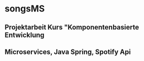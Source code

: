 # songsMS

## Projektarbeit Kurs "Komponentenbasierte Entwicklung

## Microservices, Java Spring, Spotify Api


